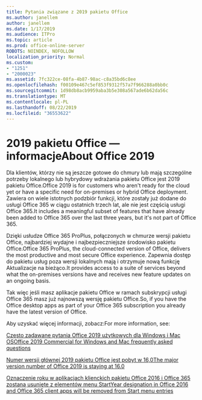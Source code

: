 ```yaml
---
title: Pytania związane z 2019 pakietu Office
ms.author: janellem
author: janellem
ms.date: 1/17/2019
ms.audience: ITPro
ms.topic: article
ms.prod: office-online-server
ROBOTS: NOINDEX, NOFOLLOW
localization_priority: Normal
ms.custom:
- "1251"
- "2000023"
ms.assetid: 7fc322ce-08fa-4b87-98ac-c8a35bd6c8ee
ms.openlocfilehash: f00109e467c5ef853f9312f57a7f966288a0bb0c
ms.sourcegitcommit: 1d98db8acb9959aba3b5e308a567ade6b62da56c
ms.translationtype: MT
ms.contentlocale: pl-PL
ms.lasthandoff: 08/22/2019
ms.locfileid: "36553622"
---
```

# <a name="about-office-2019"></a><span data-ttu-id="2c5d9-102">2019 pakietu Office — informacje</span><span class="sxs-lookup"><span data-stu-id="2c5d9-102">About Office 2019</span></span>

<span data-ttu-id="2c5d9-103">Dla klientów, którzy nie są jeszcze gotowe do chmury lub mają szczególne potrzeby lokalnego lub hybrydowy wdrażania pakietu Office jest 2019 pakietu Office.</span><span class="sxs-lookup"><span data-stu-id="2c5d9-103">Office 2019 is for customers who aren't ready for the cloud yet or have a specific need for on-premises or hybrid Office deployment.</span></span> <span data-ttu-id="2c5d9-104">Zawiera on wiele istotnych podzbiór funkcji, które zostały już dodane do usługi Office 365 w ciągu ostatnich trzech lat, ale nie jest częścią usługi Office 365.</span><span class="sxs-lookup"><span data-stu-id="2c5d9-104">It includes a meaningful subset of features that have already been added to Office 365 over the last three years, but it's not part of Office 365.</span></span>
  
<span data-ttu-id="2c5d9-105">Dzięki usłudze Office 365 ProPlus, połączonych w chmurze wersji pakietu Office, najbardziej wydajne i najbezpieczniejsze środowisko pakietu Office.</span><span class="sxs-lookup"><span data-stu-id="2c5d9-105">Office 365 ProPlus, the cloud-connected version of Office, delivers the most productive and most secure Office experience.</span></span> <span data-ttu-id="2c5d9-106">Zapewnia dostęp do pakietu usług poza wersji lokalnych mają i otrzymuje nową funkcję Aktualizacje na bieżąco.</span><span class="sxs-lookup"><span data-stu-id="2c5d9-106">It provides access to a suite of services beyond what the on-premises versions have and receives new feature updates on an ongoing basis.</span></span>
  
<span data-ttu-id="2c5d9-107">Tak więc jeśli masz aplikacje pakietu Office w ramach subskrypcji usługi Office 365 masz już najnowszą wersję pakietu Office.</span><span class="sxs-lookup"><span data-stu-id="2c5d9-107">So, if you have the Office desktop apps as part of your Office 365 subscription you already have the latest version of Office.</span></span>
  
<span data-ttu-id="2c5d9-108">Aby uzyskać więcej informacji, zobacz:</span><span class="sxs-lookup"><span data-stu-id="2c5d9-108">For more information, see:</span></span>
  
[<span data-ttu-id="2c5d9-109">Często zadawane pytania Office 2019 użytkowych dla Windows i Mac OS</span><span class="sxs-lookup"><span data-stu-id="2c5d9-109">Office 2019 Commercial for Windows and Mac frequently asked questions</span></span>](https://support.microsoft.com/help/4133312)
  
[<span data-ttu-id="2c5d9-110">Numer wersji głównej 2019 pakietu Office jest pobyt w 16,0</span><span class="sxs-lookup"><span data-stu-id="2c5d9-110">The major version number of Office 2019 is staying at 16.0</span></span>](https://docs.microsoft.com/deployoffice/office2019/overview)
  
[<span data-ttu-id="2c5d9-111">Oznaczenie roku w aplikacjach klienckich pakietu Office 2016 i Office 365 zostaną usunięte z elementów menu Start</span><span class="sxs-lookup"><span data-stu-id="2c5d9-111">Year designation in Office 2016 and Office 365 client apps will be removed from Start menu entries</span></span>](https://support.office.com/article/8fe5e052-76d2-49de-af30-2e84ed3da907?wt.mc_id=Alchemy_ClientDIA)
  